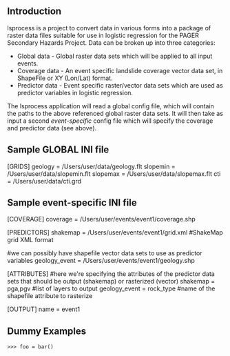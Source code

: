 Introduction
------------

lsprocess is a project to convert data in various forms into a package of raster data files suitable
for use in logistic regression for the PAGER Secondary Hazards Project.  Data can be broken up into three categories:
 * Global data - Global raster data sets which will be applied to all input events.
 * Coverage data - An event specific landslide coverage vector data set, in ShapeFile or XY (Lon/Lat) format.
 * Predictor data - Event specific raster/vector data sets which are used as predictor variables in logistic regression.

The lsprocess application will read a global config file, which will contain the paths to the above referenced global 
raster data sets.  It will then take as input a second *event-specific* config file which will specify the coverage 
and predictor data (see above).

Sample GLOBAL INI file
--------
[GRIDS]
geology = /Users/user/data/geology.flt
slopemin = /Users/user/data/slopemin.flt
slopemax = /Users/user/data/slopemax.flt
cti = /Users/user/data/cti.grd

Sample event-specific INI file
--------
[COVERAGE]
coverage = /Users/user/events/event1/coverage.shp

[PREDICTORS]
shakemap = /Users/user/events/event1/grid.xml #ShakeMap grid XML format

#we can possibly have shapefile vector data sets to use as predictor variables
geology_event = /Users/user/events/event1/geology.shp 

[ATTRIBUTES]
#here we're specifying the attributes of the predictor data sets that should be output (shakemap) or rasterized (vector)
shakemap = pga,pgv #list of layers to output
geology_event = rock_type #name of the shapefile attribute to rasterize

[OUTPUT]
name = event1

Dummy Examples
--------

    >>> foo = bar()




